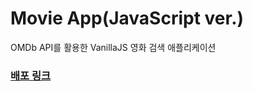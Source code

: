 # Movie App(JavaScript ver.)

OMDb API를 활용한 VanillaJS 영화 검색 애플리케이션
### [배포 링크](search-movies-api-vanillajs-gv3e6917d-0299bang.vercel.app)
